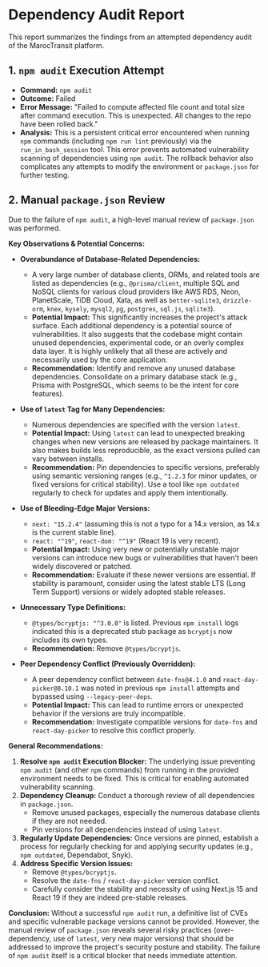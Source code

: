 # Dependency Audit Report

This report summarizes the findings from an attempted dependency audit of the MarocTransit platform.

## 1. `npm audit` Execution Attempt

*   **Command:** `npm audit`
*   **Outcome:** Failed
*   **Error Message:** "Failed to compute affected file count and total size after command execution. This is unexpected. All changes to the repo have been rolled back."
*   **Analysis:** This is a persistent critical error encountered when running `npm` commands (including `npm run lint` previously) via the `run_in_bash_session` tool. This error prevents automated vulnerability scanning of dependencies using `npm audit`. The rollback behavior also complicates any attempts to modify the environment or `package.json` for further testing.

## 2. Manual `package.json` Review

Due to the failure of `npm audit`, a high-level manual review of `package.json` was performed.

**Key Observations & Potential Concerns:**

*   **Overabundance of Database-Related Dependencies:**
    *   A very large number of database clients, ORMs, and related tools are listed as dependencies (e.g., `@prisma/client`, multiple SQL and NoSQL clients for various cloud providers like AWS RDS, Neon, PlanetScale, TiDB Cloud, Xata, as well as `better-sqlite3`, `drizzle-orm`, `knex`, `kysely`, `mysql2`, `pg`, `postgres`, `sql.js`, `sqlite3`).
    *   **Potential Impact:** This significantly increases the project's attack surface. Each additional dependency is a potential source of vulnerabilities. It also suggests that the codebase might contain unused dependencies, experimental code, or an overly complex data layer. It is highly unlikely that all these are actively and necessarily used by the core application.
    *   **Recommendation:** Identify and remove any unused database dependencies. Consolidate on a primary database stack (e.g., Prisma with PostgreSQL, which seems to be the intent for core features).

*   **Use of `latest` Tag for Many Dependencies:**
    *   Numerous dependencies are specified with the version `latest`.
    *   **Potential Impact:** Using `latest` can lead to unexpected breaking changes when new versions are released by package maintainers. It also makes builds less reproducible, as the exact versions pulled can vary between installs.
    *   **Recommendation:** Pin dependencies to specific versions, preferably using semantic versioning ranges (e.g., `^1.2.3` for minor updates, or fixed versions for critical stability). Use a tool like `npm outdated` regularly to check for updates and apply them intentionally.

*   **Use of Bleeding-Edge Major Versions:**
    *   `next: "15.2.4"` (assuming this is not a typo for a 14.x version, as 14.x is the current stable line).
    *   `react: "^19"`, `react-dom: "^19"` (React 19 is very recent).
    *   **Potential Impact:** Using very new or potentially unstable major versions can introduce new bugs or vulnerabilities that haven't been widely discovered or patched.
    *   **Recommendation:** Evaluate if these newer versions are essential. If stability is paramount, consider using the latest stable LTS (Long Term Support) versions or widely adopted stable releases.

*   **Unnecessary Type Definitions:**
    *   `@types/bcryptjs: "^3.0.0"` is listed. Previous `npm install` logs indicated this is a deprecated stub package as `bcryptjs` now includes its own types.
    *   **Recommendation:** Remove `@types/bcryptjs`.

*   **Peer Dependency Conflict (Previously Overridden):**
    *   A peer dependency conflict between `date-fns@4.1.0` and `react-day-picker@8.10.1` was noted in previous `npm install` attempts and bypassed using `--legacy-peer-deps`.
    *   **Potential Impact:** This can lead to runtime errors or unexpected behavior if the versions are truly incompatible.
    *   **Recommendation:** Investigate compatible versions for `date-fns` and `react-day-picker` to resolve this conflict properly.

**General Recommendations:**

1.  **Resolve `npm audit` Execution Blocker:** The underlying issue preventing `npm audit` (and other `npm` commands) from running in the provided environment needs to be fixed. This is critical for enabling automated vulnerability scanning.
2.  **Dependency Cleanup:** Conduct a thorough review of all dependencies in `package.json`.
    *   Remove unused packages, especially the numerous database clients if they are not needed.
    *   Pin versions for all dependencies instead of using `latest`.
3.  **Regularly Update Dependencies:** Once versions are pinned, establish a process for regularly checking for and applying security updates (e.g., `npm outdated`, Dependabot, Snyk).
4.  **Address Specific Version Issues:**
    *   Remove `@types/bcryptjs`.
    *   Resolve the `date-fns` / `react-day-picker` version conflict.
    *   Carefully consider the stability and necessity of using Next.js 15 and React 19 if they are indeed pre-stable releases.

**Conclusion:**
Without a successful `npm audit` run, a definitive list of CVEs and specific vulnerable package versions cannot be provided. However, the manual review of `package.json` reveals several risky practices (over-dependency, use of `latest`, very new major versions) that should be addressed to improve the project's security posture and stability. The failure of `npm audit` itself is a critical blocker that needs immediate attention.
